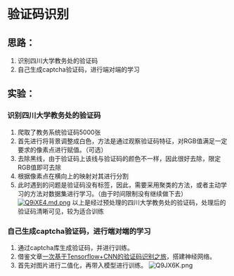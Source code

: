 # 验证码识别

## 思路：
1. 识别四川大学教务处的验证码
2. 自己生成captcha验证码，进行端对端的学习

## 实验：
### 识别四川大学教务处的验证码
1. 爬取了教务系统验证码5000张
2. 首先进行将背景调整成白色，方法是通过观察验证码特征，对RGB值满足一定要求的像素点进行赋值。（可选）
3. 去除黑线，由于验证码上该线与验证码的颜色不一样，因此很好去除，限定RGB值即可去除
4. 根据像素点在横向上的映射对其进行分割
5. 此时遇到的问题是验证码没有标签，因此，需要采用聚类的方法，或者主动学习的方法对数据集进行学习。（由于时间限制没有继续做下去）
[![Q9iXE4.md.png](https://s2.ax1x.com/2019/11/27/Q9iXE4.md.png)](https://imgchr.com/i/Q9iXE4)
以上是经过预处理的四川大学教务处的验证码，处理后的验证码清晰可见，较为适合训练
### 自己生成captcha验证码，进行端对端的学习
1. 通过captcha库生成验证码，并进行训练。
2. 借鉴文章[一次基于Tensorflow+CNN的验证码识别之旅](https://blog.dyboy.cn/program/100.html?tdsourcetag=s_pctim_aiomsg)，搭建神经网络。
3. 首先对图片进行二值化，再带入模型进行训练。
![Q9JX6K.png](https://s2.ax1x.com/2019/11/27/Q9JX6K.png)